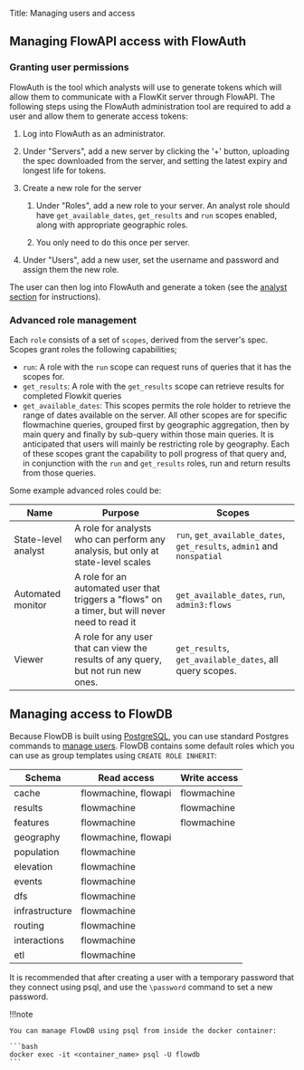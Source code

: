 Title: Managing users and access

## Managing FlowAPI access with FlowAuth

### Granting user permissions 

FlowAuth is the tool which analysts will use to generate tokens which will allow them to communicate with a FlowKit server through FlowAPI. The following steps using the FlowAuth administration tool are required to add a user and allow them to generate access tokens:

1. Log into FlowAuth as an administrator.

2. Under "Servers", add a new server by clicking the '+' button, uploading the spec downloaded from the server, and setting the latest expiry and longest life for tokens.

5. Create a new role for the server

   1. Under "Roles", add a new role to your server. An analyst role should have `get_available_dates`, `get_results` and `run` scopes enabled, along with appropriate geographic roles.
  
   2. You only need to do this once per server.

4. Under "Users", add a new user, set the username and password and assign them the new role.


The user can then log into FlowAuth and generate a token (see the [analyst section](../../analyst/index.md#flowauth) for instructions).

### Advanced role management

Each `role` consists of a set of `scopes`, derived from the server's spec. Scopes grant roles the following capabilities;

 - `run`: A role with the `run` scope can request runs of queries that it has the scopes for.
 - `get_results`: A role with the `get_results` scope can retrieve results for completed Flowkit queries
 - `get_available_dates`: This scopes permits the role holder to retrieve the range of dates available on the server.
All other scopes are for specific flowmachine queries, grouped first by geographic aggregation, then by main query and finally by sub-query within those main queries. It is anticipated that users will mainly be restricting role by geography. Each of these scopes grant the capability to poll progress of that query and, in conjunction with the `run` and `get_results` roles, run and return results from those queries.

Some example advanced roles could be:

| Name | Purpose | Scopes |
| ---- | ------- | ------ |
| State-level analyst | A role for analysts who can perform any analysis, but only at state-level scales | `run`, `get_available_dates`, `get_results`, `admin1` and `nonspatial` |
| Automated monitor | A role for an automated user that triggers a "flows" on a timer, but will never need to read it | `get_available_dates`, `run`, `admin3:flows` |
| Viewer | A role for any user that can view the results of any query, but not run new ones. | `get_results`, `get_available_dates`, all query scopes. |

## Managing access to FlowDB

Because FlowDB is built using [PostgreSQL](https://postgresql.org), you can use standard Postgres commands to [manage users](https://www.postgresql.org/docs/current/sql-createrole.html). FlowDB contains some default roles which you can use as group templates using `CREATE ROLE INHERIT`:

| Schema | Read access | Write access |
| ------ | ----------- | ------------ |
| cache | flowmachine, flowapi | flowmachine |
| results | flowmachine | flowmachine |
| features | flowmachine | flowmachine |
| geography | flowmachine, flowapi | |
| population | flowmachine | |
| elevation | flowmachine | |
| events | flowmachine | |
| dfs | flowmachine | |
| infrastructure | flowmachine | |
| routing | flowmachine | |
| interactions | flowmachine | |
| etl | flowmachine | |

It is recommended that after creating a user with a temporary password that they connect using psql, and use the `\password` command to set a new password.

!!!note

    You can manage FlowDB using psql from inside the docker container:
    
    ```bash
    docker exec -it <container_name> psql -U flowdb
    ```

